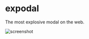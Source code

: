 # expodal
The most explosive modal on the web.

![screenshot](https://dribbble.s3.amazonaws.com/users/33136/screenshots/3454893/dbbl.explodal.01.gif?1493057583303)

